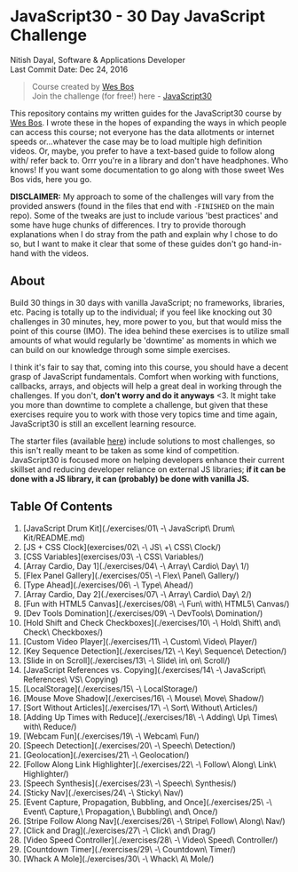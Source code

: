 # JavaScript30 - 30 Day JavaScript Challenge

Nitish Dayal, Software & Applications Developer  
Last Commit Date: Dec 24, 2016

> Course created by [Wes Bos](https://github.com/wesbos)  
> Join the challenge (for free!) here - [JavaScript30](https://javascript30.com/account)

This repository contains my written guides for the JavaScript30 course by
  [Wes Bos](//github.com/wesbos). I wrote these in the hopes of expanding the ways
  in which people can access this course; not everyone has the data allotments
  or internet speeds or...whatever the case may be to load multiple high definition
  videos. Or, maybe, you prefer to have a text-based guide to follow along with/
  refer back to. Orrr you're in a library and don't have headphones. Who knows! If
  you want some documentation to go along with those sweet Wes Bos vids, here you go.

**DISCLAIMER:** My approach to some of the challenges will vary from the provided answers (found in
  the files that end with `-FINISHED` on the main repo). Some of the tweaks are just to
  include various 'best practices' and some have huge chunks of differences. I try to provide
  thorough explanations when I do stray from the path and explain why I chose to do so, but
  I want to make it clear that some of these guides don't go hand-in-hand with the videos.

## About

Build 30 things in 30 days with vanilla JavaScript; no frameworks, libraries, etc. 
  Pacing is totally up to the individual; if you feel like knocking out 30 challenges
  in 30 minutes, hey, more power to you, but that would miss the point of this course (IMO).
  The idea behind these exercises is to utilize small amounts of what would regularly be
  'downtime' as moments in which we can build on our knowledge through some simple
  exercises.

I think it's fair to say that, coming into this course, you should have a decent grasp
  of JavaScript fundamentals. Comfort when working with functions, callbacks, arrays,
  and objects will help a great deal in working through the challenges. If you don't,
  **don't worry and do it anyways** &lt;3. It might take you more than downtime to complete
  a challenge, but given that these exercises require you to work with those very topics
  time and time again, JavaScript30 is still an excellent learning resource.

The starter files (available [here](https://github.com/wesbos/JavaScript30)) include solutions to 
  most challenges, so this isn't really meant to be taken as some kind of competition. 
  JavaScript30 is focused more on helping developers enhance their current skillset and 
  reducing developer reliance on external JS libraries; **if it can be done with a JS library, 
  it can (probably) be done with vanilla JS.**

## Table Of Contents

1.  [JavaScript Drum Kit](./exercises/01\ -\ JavaScript\ Drum\ Kit/README.md)
2.  [JS + CSS Clock](exercises/02\ -\ JS\ +\ CSS\ Clock/)
3.  [CSS Variables](exercises/03\ -\ CSS\ Variables/)
4.  [Array Cardio, Day 1](./exercises/04\ -\ Array\ Cardio\ Day\ 1/)
5.  [Flex Panel Gallery](./exercises/05\ -\ Flex\ Panel\ Gallery/)
6.  [Type Ahead](./exercises/06\ -\ Type\ Ahead/)
7.  [Array Cardio, Day 2](./exercises/07\ -\ Array\ Cardio\ Day\ 2/)
8.  [Fun with HTML5 Canvas](./exercises/08\ -\ Fun\ with\ HTML5\ Canvas/)
9.  [Dev Tools Domination](./exercises/09\ -\ DevTools\ Domination/)
10. [Hold Shift and Check Checkboxes](./exercises/10\ -\ Hold\ Shift\ and\ Check\ Checkboxes/)
11. [Custom Video Player](./exercises/11\ -\ Custom\ Video\ Player/)
12. [Key Sequence Detection](./exercises/12\ -\ Key\ Sequence\ Detection/)
13. [Slide in on Scroll](./exercises/13\ -\ Slide\ in\ on\ Scroll/)
14. [JavaScript References vs. Copying](./exercises/14\ -\ JavaScript\ References\ VS\ Copying)
15. [LocalStorage](./exercises/15\ -\ LocalStorage/)
16. [Mouse Move Shadow](./exercises/16\ -\ Mouse\ Move\ Shadow/)
17. [Sort Without Articles](./exercises/17\ -\ Sort\ Without\ Articles/)
18. [Adding Up Times with Reduce](./exercises/18\ -\ Adding\ Up\ Times\ with\ Reduce/)
19. [Webcam Fun](./exercises/19\ -\ Webcam\ Fun/)
20. [Speech Detection](./exercises/20\ -\ Speech\ Detection/)
21. [Geolocation](./exercises/21\ -\ Geolocation/)
22. [Follow Along Link Highlighter](./exercises/22\ -\ Follow\ Along\ Link\ Highlighter/)
23. [Speech Synthesis](./exercises/23\ -\ Speech\ Synthesis/)
24. [Sticky Nav](./exercises/24\ -\ Sticky\ Nav/)
25. [Event Capture, Propagation, Bubbling, and Once](./exercises/25\ -\ Event\ Capture,\ Propagation,\ Bubbling\ and\ Once/)
26. [Stripe Follow Along Nav](./exercises/26\ -\ Stripe\ Follow\ Along\ Nav/)
27. [Click and Drag](./exercises/27\ -\ Click\ and\ Drag/)
28. [Video Speed Controller](./exercises/28\ -\ Video\ Speed\ Controller/)
29. [Countdown Timer](./exercises/29\ -\ Countdown\ Timer/)
30. [Whack A Mole](./exercises/30\ -\ Whack\ A\ Mole/)
